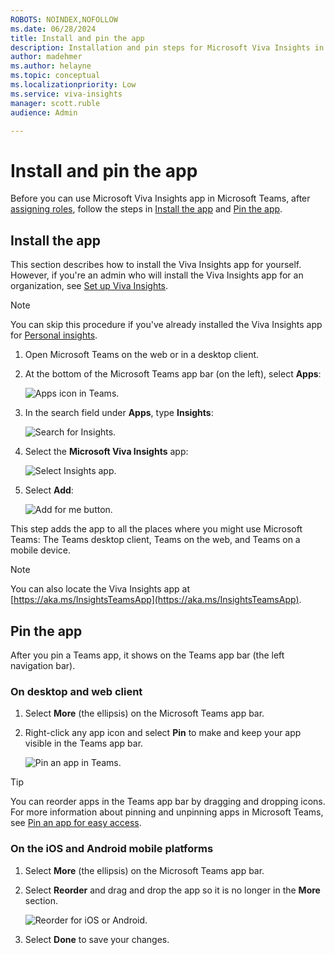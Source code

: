 ```yaml
---
ROBOTS: NOINDEX,NOFOLLOW
ms.date: 06/28/2024
title: Install and pin the app
description: Installation and pin steps for Microsoft Viva Insights in Microsoft Teams
author: madehmer
ms.author: helayne
ms.topic: conceptual
ms.localizationpriority: Low 
ms.service: viva-insights
manager: scott.ruble
audience: Admin

---
```

# Install and pin the app

Before you can use Microsoft Viva Insights app in Microsoft Teams, after [assigning roles](assign-roles.md), follow the steps in [Install the app](#install-the-app) and [Pin the app](#pin-the-app).

## Install the app  

This section describes how to install the Viva Insights app for yourself. However, if you're an admin who will install the Viva Insights app for an organization, see [Set up Viva Insights](setup.md).  

>[!Note]
>You can skip this procedure if you've already installed the Viva Insights app for [Personal insights](intro.md#personal-insights).

1. Open Microsoft Teams on the web or in a desktop client.

2. At the bottom of the Microsoft Teams app bar (on the left), select **Apps**:

   ![Apps icon in Teams.](./images/teams-apps.png)

3. In the search field under **Apps**, type **Insights**:

   ![Search for Insights.](./images/apps-search-insights.png)

4. Select the **Microsoft Viva Insights** app:

   ![Select Insights app.](./images/select-insights-app-teams.png)

5. Select **Add**:

   ![Add for me button.](./images/add-for-me.png)

This step adds the app to all the places where you might use Microsoft Teams: The Teams desktop client, Teams on the web, and Teams on a mobile device.

>[!Note]
>You can also locate the Viva Insights app at [https://aka.ms/InsightsTeamsApp](https://aka.ms/InsightsTeamsApp).

## Pin the app

After you pin a Teams app, it shows on the Teams app bar (the left navigation bar).

### On desktop and web client

1. Select **More** (the ellipsis) on the Microsoft Teams app bar.  
2. Right-click any app icon and select **Pin** to make and keep your app visible in the Teams app bar.

   ![Pin an app in Teams.](./images/pin-an-app-in-teams.png)

>[!Tip]
>You can reorder apps in the Teams app bar by dragging and dropping icons. For more information about pinning and unpinning apps in Microsoft Teams, see [Pin an app for easy access](https://support.microsoft.com/office/pin-an-app-for-easy-access-3045fd44-6604-4ba7-8ecc-1c0d525e89ec).

### On the iOS and Android mobile platforms

1. Select **More** (the ellipsis) on the Microsoft Teams app bar.  
2. Select **Reorder** and drag and drop the app so it is no longer in the **More** section.

   ![Reorder for iOS or Android.](./images/ios-android.png)

3. Select **Done** to save your changes.

